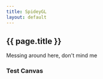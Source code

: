 ```yaml
---
title: SpideyGL
layout: default
---
```

## {{ page.title }}

Messing around here, don't mind me

### Test Canvas

<canvas id="c"></canvas>

<script src="{{ base.url | prepend: site.url }}/assets/js/deferred_renderer.js"></script>
